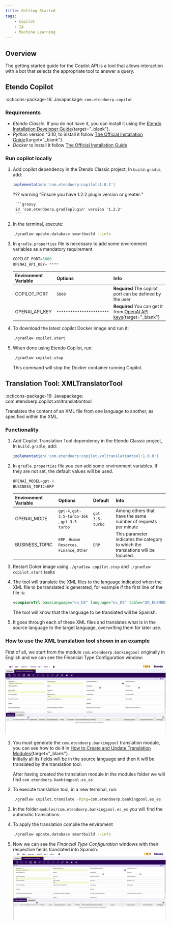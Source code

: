 ```yaml
---
title: Getting Started
tags:
    - Copilot
    - IA
    - Machine Learning
---
```

## Overview

The getting started guide for the Copilot API is a tool that allows interaction with a bot that selects the appropriate tool to answer a query.

## Etendo Copilot
:octicons-package-16: Javapackage: `com.etendoerp.copilot`

### Requirements
- *Etendo Classic*. If you do not have it, you can install it using the [Etendo Installation Developer Guide](/developer-guide/etendo-classic/getting-started/installation/install-etendo-development-environment/){target="_blank"}.
- *Python* version ^3.10, to install it follow [The Official Installation Guide](https://www.python.org/downloads/){target="_blank"}.
- *Docker* to install it follow [The Official Installation Guide](https://docs.docker.com/engine/install/)

### Run copilot locally

1. Add copilot dependency in the Etendo Classic project, In `build.gradle`, add:
    ```groovy
    implementation('com.etendoerp:copilot:1.0.1')
    ```

    ??? warning "Ensure you have 1.2.2 plugin version or greater:"
        
        ```groovy
        id 'com.etendoerp.gradleplugin' version '1.2.2'
        ```

2. In the terminal, execute:
    ``` bash title="Terminal"
    ./gradlew update.database smartbuild --info
    ```

3. In `gradle.properties` file is necessary to add some environment variables as a mandatory requirement


    ```groovy title="gradle.properties"
    COPILOT_PORT=5000
    OPENAI_API_KEY= ****
    ```

    | **Environment Variable**   | **Options**  | **Info** |
    | -------------------------- | -------------| -------- |
    | COPILOT_PORT           | `5000`   | **Required** The copilot port can be defined by the user |
    | OPENAI_API_KEY         | `***********************` | **Required** You can get it from [OpenAI API keys](https://platform.openai.com/account/api-keys){target="_blank"} |
  

        

4. To download the latest copilot Docker image and run it:

    ``` bash title="Terminal"
    ./gradlew copilot.start
    ```

5. When done using Etendo Copilot, run:

    ```bash
    ./gradlew copilot.stop
    ```

    This command will stop the Docker container running Copilot.

## Translation Tool: XMLTranslatorTool
:octicons-package-16: Javapackage: com.etendoerp.copilot.xmltranslationtool

Translates the content of an XML file from one language to another, as specified within the XML.  

### Functionality


1. Add Copilot Translation Tool dependency in the Etendo Classic project, In `build.gradle`, add:
    ```groovy
    implementation('com.etendoerp:copilot.xmltranslationtool:1.0.0')
    ```
2. In `gradle.properties` file you can add some environment variables. If they are not set, the default values will be used.


    ```groovy title="gradle.properties"
    OPENAI_MODEL=gpt-4
    BUSINESS_TOPIC=ERP
    ```

    | **Environment Variable**   | **Options**                                | **Default**| **Info**                                                                                             |
    | ---------------------- | ---------------------------------------------- |----------| ---------------------------------------------------------------------------------------------------- |
    | OPENAI_MODE            | `gpt-4`, `gpt-3.5-turbo-16k` , `gpt-3.5-turbo` |`gpt-3.5-turbo` | Among others that have the same number of requests per minute                                        |
    | BUSINESS_TOPIC         | `ERP` , `Human Resorces`, `Finance`, `Other`  | `ERP` | This parameter indicates the category to which the translations will be focused.                     |
  
3. Restart Doker image using `./gradlew copilot.stop` and `./gradlew copilot.start` tasks

4. The tool will translate the XML files to the language indicated when the XML file to be translated is generated, for example if the first line of the file is:

    ```xml
    <compiereTrl baseLanguage="en_US" language="es_ES" table="AD_ELEMENT" version="">
    ```

    The tool will know that the language to be translated will be Spanish.

4. It goes through each of these XML files and translates what is in the source language to the target language, overwriting them for later use.

### How to use the XML translation tool shown in an example

First of all, we start from the module `com.etendoerp.bankingpool` originally in English and we can see the Financial Type Configuration window:

![](/assets/developer-guide/etendo-copilot/getting-started/banking-pool-en.png)

1. You must generate the `com.etendoerp.bankingpool` translation module, you can see how to do it in [How to Create and Update Translation Modules](/developer-guide/etendo-classic/how-to-guides/how-to-create-and-update-translation-modules/){target="_blank"}. <br> Initially all its fields will be in the source language and then it will be translated by the translation tool.
  
    After having created the translation module in the modules folder we will find `com.etendoerp.bankingpool.es_es`

2.  To execute translation tool, in a new terminal, run:
    ``` bash title="Terminal"
    ./gradlew copilot.translate -Ppkg=com.etendoerp.bankingpool.es_es
    ```

3. In the folder ```modules/com.etendoerp.bankingpool.es_es``` you will find the automatic translations.

4. To apply the translation compile the enviroment
    ``` bash title="Terminal"
    ./gradlew update.database smartbuild --info
    ```

5. Now we can see the *Financial Type Configuration* windows with their respective fields translated into Spanish.
    ![](/assets/developer-guide/etendo-copilot/getting-started/banking-pool-es.png)